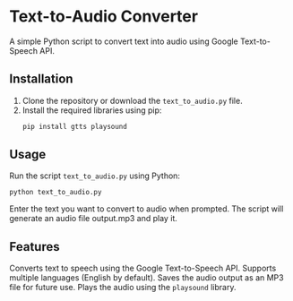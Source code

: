 # Text-to-Audio Converter

A simple Python script to convert text into audio using Google Text-to-Speech API.

## Installation

1. Clone the repository or download the `text_to_audio.py` file.
2. Install the required libraries using pip:
   ```bash
   pip install gtts playsound
   
## Usage
Run the script `text_to_audio.py` using Python:

    python text_to_audio.py
    
Enter the text you want to convert to audio when prompted.
The script will generate an audio file output.mp3 and play it.
## Features
Converts text to speech using the Google Text-to-Speech API.
Supports multiple languages (English by default).
Saves the audio output as an MP3 file for future use.
Plays the audio using the `playsound` library.
